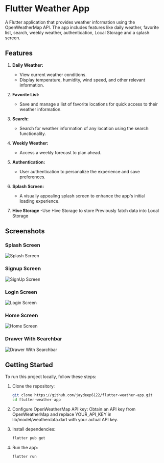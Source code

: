 # Flutter Weather App

A Flutter application that provides weather information using the OpenWeatherMap API. The app includes features like daily weather, favorite list, search, weekly weather, authentication, Local Storage and a splash screen.

## Features

1. **Daily Weather:**
   - View current weather conditions.
   - Display temperature, humidity, wind speed, and other relevant information.

2. **Favorite List:**
   - Save and manage a list of favorite locations for quick access to their weather information.

3. **Search:**
   - Search for weather information of any location using the search functionality.

4. **Weekly Weather:**
   - Access a weekly forecast to plan ahead.

5. **Authentication:**
   - User authentication to personalize the experience and save preferences.

6. **Splash Screen:**
   - A visually appealing splash screen to enhance the app's initial loading experience.

7. **Hive Storage**
    -Use Hive Storage to store Previously fatch data into Local Storage

## Screenshots

### Splash Screen

![Splash Screen](https://github.com/jaydeep6122/weather_app/blob/main/Screenshot/Splash_screen.jpg)

### Signup Screen 
![SignUp Screen](https://github.com/jaydeep6122/weather_app/blob/main/Screenshot/Signup.jpg)

### Login Screen
![Login Screen](https://github.com/jaydeep6122/weather_app/blob/main/Screenshot/Login.jpg)

### Home Screen
![Home Screen](https://github.com/jaydeep6122/weather_app/blob/main/Screenshot/homepage.jpg)

### Drawer With Searchbar
![Drawer With Searchbar](https://github.com/jaydeep6122/weather_app/blob/main/Screenshot/Drawer.jpg)


## Getting Started

To run this project locally, follow these steps:

1. Clone the repository:

   ```bash
   git clone https://github.com/jaydeep6122/flutter-weather-app.git
   cd flutter-weather-app

2. Configure OpenWeatherMap API key:
   Obtain an API key from OpenWeatherMap and replace YOUR_API_KEY in lib/model/weatherdata.dart with your actual API key.

3. Install dependencies:
    ```bash
    flutter pub get

4. Run the app:
    ```bash
    flutter run
